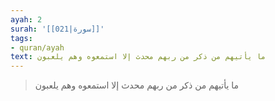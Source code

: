```yaml
---
ayah: 2
surah: '[[021|سورة]]'
tags:
- quran/ayah
text: ما يأتيهم من ذكر من ربهم محدث إلا استمعوه وهم يلعبون
---
```

> ما يأتيهم من ذكر من ربهم محدث إلا استمعوه وهم يلعبون
